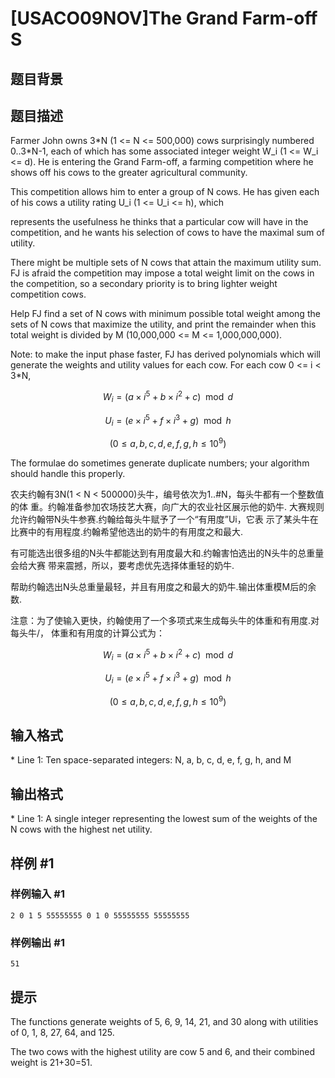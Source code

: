 # [USACO09NOV]The Grand Farm-off S

## 题目背景



## 题目描述

Farmer John owns 3\*N (1 <= N <= 500,000) cows surprisingly numbered 0..3\*N-1, each of which has some associated integer weight W\_i (1 <= W\_i <= d). He is entering the Grand Farm-off, a farming competition where he shows off his cows to the greater agricultural community.

This competition allows him to enter a group of N cows. He has given each of his cows a utility rating U\_i (1 <= U\_i <= h), which

represents the usefulness he thinks that a particular cow will have in the competition, and he wants his selection of cows to have the maximal sum of utility.

There might be multiple sets of N cows that attain the maximum utility sum. FJ is afraid the competition may impose a total weight limit on the cows in the competition, so a secondary priority is to bring lighter weight competition cows.

Help FJ find a set of N cows with minimum possible total weight among the sets of N cows that maximize the utility, and print the remainder when this total weight is divided by M (10,000,000 <= M <= 1,000,000,000).

Note: to make the input phase faster, FJ has derived polynomials which will generate the weights and utility values for each cow. For each cow 0 <= i < 3\*N,

 $$W_i=(a\times i^5+b\times i^2+c)\mod d$$
 
 $$U_i=(e\times i^5+f\times i^3+g)\mod h$$
 
 $$(0\le a,b,c,d,e,f,g,h\le 10^9)$$

The formulae do sometimes generate duplicate numbers; your algorithm should handle this properly. 

农夫约翰有3N(1 < N < 500000)头牛，编号依次为1..#N，每头牛都有一个整数值的体 重。约翰准备参加农场技艺大赛，向广大的农业社区展示他的奶牛.
大赛规则允许约翰带N头牛参赛.约翰给每头牛赋予了一个“有用度”Ui，它表 示了某头牛在比赛中的有用程度.约翰希望他选出的奶牛的有用度之和最大.

有可能选出很多组的N头牛都能达到有用度最大和.约翰害怕选出的N头牛的总重量会给大赛 带来震撼，所以，要考虑优先选择体重轻的奶牛.

帮助约翰选出N头总重量最轻，并且有用度之和最大的奶牛.输出体重模M后的余数.

注意：为了使输入更快，约翰使用了一个多项式来生成每头牛的体重和有用度.对每头牛/， 体重和有用度的计算公式为：



 $$W_i=(a\times i^5+b\times i^2+c)\mod d$$
 
 $$U_i=(e\times i^5+f\times i^3+g)\mod h$$
 
 $$(0\le a,b,c,d,e,f,g,h\le 10^9)$$

## 输入格式

\* Line 1: Ten space-separated integers: N, a, b, c, d, e, f, g, h, and M


## 输出格式

\* Line 1: A single integer representing the lowest sum of the weights of the N cows with the highest net utility.


## 样例 #1

### 样例输入 #1
```
2 0 1 5 55555555 0 1 0 55555555 55555555 
```

### 样例输出 #1

```
51 
```

## 提示

The functions generate weights of 5, 6, 9, 14, 21, and 30 along with utilities of 0, 1, 8, 27, 64, and 125.


The two cows with the highest utility are cow 5 and 6, and their combined weight is 21+30=51.

